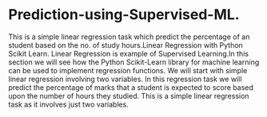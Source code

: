 # Prediction-using-Supervised-ML.

This is a simple linear regression task which predict the percentage of an student based on the no. of study hours.Linear Regression with Python Scikit Learn. Linear Regression is example of Supervised Learning.In this section we will see how the Python Scikit-Learn library for machine learning can be used to implement regression functions. We will start with simple linear regression involving two variables. In this regression task we will predict the percentage of marks that a student is expected to score based upon the number of hours they studied. This is a simple linear regression task as it involves just two variables.
